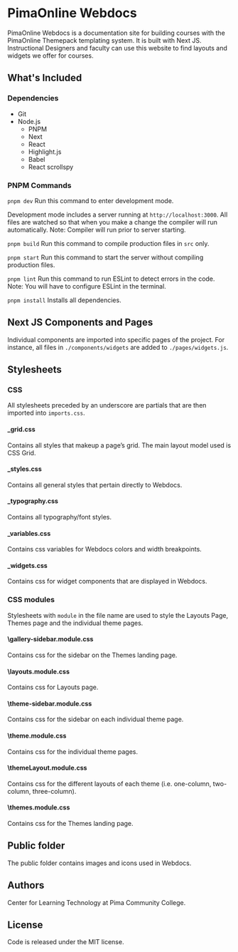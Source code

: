 # PimaOnline Webdocs

PimaOnline Webdocs is a documentation site for building courses with the PimaOnline Themepack templating system. It is built with Next JS. Instructional Designers and faculty can use this website to find layouts and widgets we offer for courses.

## What's Included

### Dependencies

- Git
- Node.js
  - PNPM
  - Next
  - React
  - Highlight.js
  - Babel
  - React scrollspy

### PNPM Commands

`pnpm dev` Run this command to enter development mode.

Development mode includes a server running at `http://localhost:3000`. All files are watched so that when you make a change the compiler will run automatically. Note: Compiler will run prior to server starting.

`pnpm build` Run this command to compile production files in `src` only.

`pnpm start` Run this command to start the server without compiling production files.

`pnpm lint` Run this command to run ESLint to detect errors in the code. Note: You will have to configure ESLint in the terminal.

`pnpm install` Installs all dependencies.

## Next JS Components and Pages

Individual components are imported into specific pages of the project. For instance, all files in `./components/widgets` are added to `./pages/widgets.js`.

## Stylesheets

### CSS

All stylesheets preceded by an underscore are partials that are then imported into `imports.css`.

#### **\_grid.css**

Contains all styles that makeup a page’s grid. The main layout model used is CSS Grid.

#### **\_styles.css**

Contains all general styles that pertain directly to Webdocs.

#### **\_typography.css**

Contains all typography/font styles.

#### **\_variables.css**

Contains css variables for Webdocs colors and width breakpoints.

#### **\_widgets.css**

Contains css for widget components that are displayed in Webdocs.

### CSS modules

Stylesheets with `module` in the file name are used to style the Layouts Page, Themes page and the individual theme pages.

#### **\gallery-sidebar.module.css**

Contains css for the sidebar on the Themes landing page.

#### **\layouts.module.css**

Contains css for Layouts page.

#### **\theme-sidebar.module.css**

Contains css for the sidebar on each individual theme page.

#### **\theme.module.css**

Contains css for the individual theme pages.

#### **\themeLayout.module.css**

Contains css for the different layouts of each theme (i.e. one-column, two-column, three-column).

#### **\themes.module.css**

Contains css for the Themes landing page.

## Public folder

The public folder contains images and icons used in Webdocs.

## Authors

Center for Learning Technology at Pima Community College.

## License

Code is released under the MIT license.
